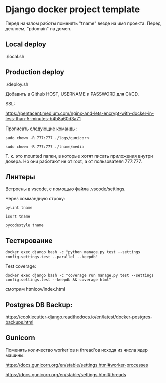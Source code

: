 # Django docker project template
Перед началом работы поменять "tname" везде на имя проекта.
Перед деплоем, "pdomain" на домен.

## Local deploy
./local.sh

## Production deploy
./deploy.sh

Добавить в Github HOST, USERNAME и PASSWORD для CI/CD.

SSL:

https://pentacent.medium.com/nginx-and-lets-encrypt-with-docker-in-less-than-5-minutes-b4b8a60d3a71

Прописать следующие команды:

`sudo chown -R 777:777 ./logs/gunicorn`

`sudo chown -R 777:777 ./tname/media`

Т. к. это mounted папки, в которые хотят писать приложения внутри докера. Но они работают не от root, а от пользователя 777:777.

## Линтеры

Встроены в vscode, с помощью файла .vscode/settings.

Через коммандную строку:

`pylint tname`

`isort tname`

`pycodestyle tname`

## Тестирование

`docker exec django bash -c "python manage.py test --settings config.settings.test --parallel --keepdb"`

Test coverage: 

`docker exec django bash -c "coverage run manage.py test --settings config.settings.test --keepdb && coverage html"`

смотрим htmlcov/index.html


## Postgres DB Backup:
https://cookiecutter-django.readthedocs.io/en/latest/docker-postgres-backups.html

## Gunicorn
Поменять количество worker'ов и thread'ов исходя из числа ядер машины: 

https://docs.gunicorn.org/en/stable/settings.html#worker-processes

https://docs.gunicorn.org/en/stable/settings.html#threads
